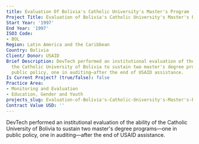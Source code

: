```yaml
---
title: Evaluation Of Bolivia's Catholic University's Master's Program
Project Title: Evaluation of Bolivia's Catholic University's Master's Program
Start Year: '1997'
End Year: '1997'
ISO3 Code:
- BOL
Region: Latin America and the Caribbean
Country: Bolivia
Client/ Donor: USAID
Brief Description: DevTech performed an institutional evaluation of the ability of
  the Catholic University of Bolivia to sustain two master's degree programs—one in
  public policy, one in auditing—after the end of USAID assistance.
Is Current Project? (true/false): false
Practice Area:
- Monitoring and Evaluation
- Education, Gender and Youth
projects_slug: Evaluation-of-Bolivia's-Catholic-University's-Master's-Program
Contract Value USD: ''
---
```


DevTech performed an institutional evaluation of the ability of the Catholic University of Bolivia to sustain two master's degree programs—one in public policy, one in auditing—after the end of USAID assistance.